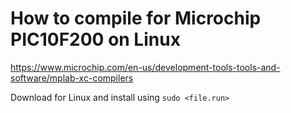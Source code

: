 # How to compile for Microchip PIC10F200 on Linux

https://www.microchip.com/en-us/development-tools-tools-and-software/mplab-xc-compilers


Download for Linux and install using `sudo <file.run>`


